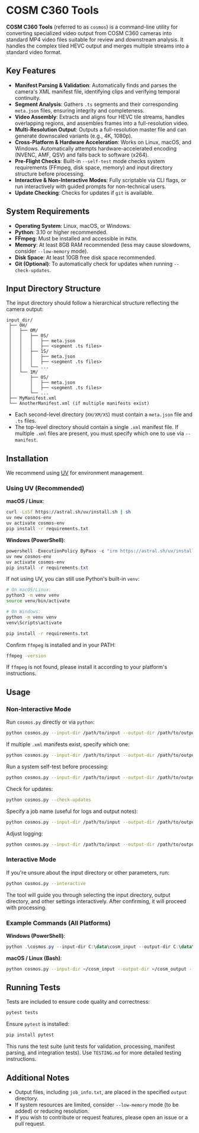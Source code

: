 # COSM C360 Tools

**COSM C360 Tools** (referred to as `cosmos`) is a command-line utility for converting specialized video output from COSM C360 cameras into standard MP4 video files suitable for review and downstream analysis. It handles the complex tiled HEVC output and merges multiple streams into a standard video format.

## Key Features

- **Manifest Parsing & Validation**: Automatically finds and parses the camera's XML manifest file, identifying clips and verifying temporal continuity.
- **Segment Analysis**: Gathers `.ts` segments and their corresponding `meta.json` files, ensuring integrity and completeness.
- **Video Assembly**: Extracts and aligns four HEVC tile streams, handles overlapping regions, and assembles frames into a full-resolution video.
- **Multi-Resolution Output**: Outputs a full-resolution master file and can generate downscaled variants (e.g., 4K, 1080p).
- **Cross-Platform & Hardware Acceleration**: Works on Linux, macOS, and Windows. Automatically attempts hardware-accelerated encoding (NVENC, AMF, QSV) and falls back to software (x264).
- **Pre-Flight Checks**: Built-in `--self-test` mode checks system requirements (FFmpeg, disk space, memory) and input directory structure before processing.
- **Interactive & Non-Interactive Modes**: Fully scriptable via CLI flags, or run interactively with guided prompts for non-technical users.
- **Update Checking**: Checks for updates if `git` is available.

## System Requirements

- **Operating System**: Linux, macOS, or Windows.
- **Python**: 3.10 or higher recommended.
- **FFmpeg**: Must be installed and accessible in `PATH`.
- **Memory**: At least 8GB RAM recommended (less may cause slowdowns, consider `--low-memory` mode).
- **Disk Space**: At least 10GB free disk space recommended.
- **Git (Optional)**: To automatically check for updates when running `--check-updates`.

## Input Directory Structure

The input directory should follow a hierarchical structure reflecting the camera output:

```
input_dir/
 ├── 0H/
 │   ├── 0M/
 │   │   ├── 0S/
 │   │   │   ├── meta.json
 │   │   │   ├── <segment .ts files>
 │   │   ├── 1S/
 │   │   │   ├── meta.json
 │   │   │   ├── <segment .ts files>
 │   │   └── ...
 │   └── 1M/
 │       ├── 0S/
 │       │   ├── meta.json
 │       │   ├── <segment .ts files>
 │       └── ...
 ├── MyManifest.xml
 └── AnotherManifest.xml (if multiple manifests exist)
```

- Each second-level directory (`XH/XM/XS`) must contain a `meta.json` file and `.ts` files.
- The top-level directory should contain a single `.xml` manifest file. If multiple `.xml` files are present, you must specify which one to use via `--manifest`.

## Installation

We recommend using [UV](https://github.com/astral-sh/uv?tab=readme-ov-file) for environment management.

### Using UV (Recommended)

**macOS / Linux**:
```bash
curl -LsSf https://astral.sh/uv/install.sh | sh
uv new cosmos-env
uv activate cosmos-env
pip install -r requirements.txt
```

**Windows (PowerShell)**:
```powershell
powershell -ExecutionPolicy ByPass -c "irm https://astral.sh/uv/install.ps1 | iex"
uv new cosmos-env
uv activate cosmos-env
pip install -r requirements.txt
```

If not using UV, you can still use Python's built-in `venv`:
```bash
# On macOS/Linux:
python3 -m venv venv
source venv/bin/activate

# On Windows:
python -m venv venv
venv\Scripts\activate

pip install -r requirements.txt
```

Confirm `ffmpeg` is installed and in your PATH:
```bash
ffmpeg -version
```

If `ffmpeg` is not found, please install it according to your platform's instructions.

## Usage

### Non-Interactive Mode

Run `cosmos.py` directly or via `python`:

```bash
python cosmos.py --input-dir /path/to/input --output-dir /path/to/output
```

If multiple `.xml` manifests exist, specify which one:
```bash
python cosmos.py --input-dir /path/to/input --output-dir /path/to/output --manifest /path/to/manifest.xml
```

Run a system self-test before processing:
```bash
python cosmos.py --input-dir /path/to/input --output-dir /path/to/output --self-test
```

Check for updates:
```bash
python cosmos.py --check-updates
```

Specify a job name (useful for logs and output notes):
```bash
python cosmos.py --input-dir /path/to/input --output-dir /path/to/output --job-name MyJobName
```

Adjust logging:
```bash
python cosmos.py --input-dir /path/to/input --output-dir /path/to/output --log-level DEBUG --log-file mylog.log
```

### Interactive Mode

If you're unsure about the input directory or other parameters, run:
```bash
python cosmos.py --interactive
```

The tool will guide you through selecting the input directory, output directory, and other settings interactively. After confirming, it will proceed with processing.

### Example Commands (All Platforms)

**Windows (PowerShell)**:
```powershell
python .\cosmos.py --input-dir C:\data\cosm_input --output-dir C:\data\cosm_output --self-test
```

**macOS / Linux (Bash)**:
```bash
python cosmos.py --input-dir ~/cosm_input --output-dir ~/cosm_output --interactive
```

## Running Tests

Tests are included to ensure code quality and correctness:

```bash
pytest tests
```

Ensure `pytest` is installed:
```bash
pip install pytest
```

This runs the test suite (unit tests for validation, processing, manifest parsing, and integration tests). Use `TESTING.md` for more detailed testing instructions.

## Additional Notes

- Output files, including `job_info.txt`, are placed in the specified `output` directory.
- If system resources are limited, consider `--low-memory` mode (to be added) or reducing resolution.
- If you wish to contribute or request features, please open an issue or a pull request.